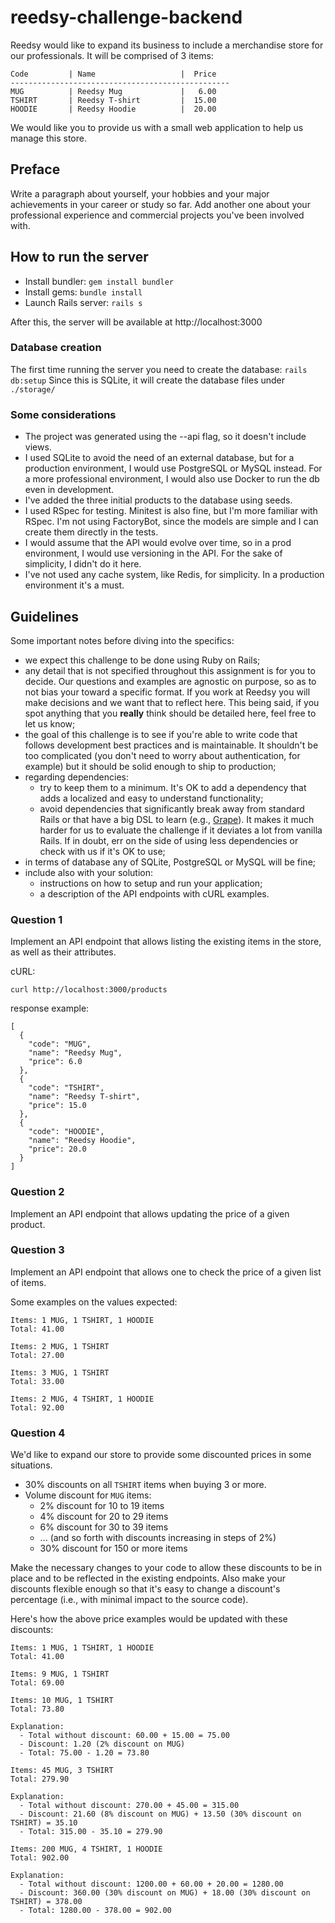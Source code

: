 # reedsy-challenge-backend

Reedsy would like to expand its business to include a merchandise store for our professionals. It will be comprised of 3 items:

```
Code         | Name                   |  Price
-------------------------------------------------
MUG          | Reedsy Mug             |   6.00
TSHIRT       | Reedsy T-shirt         |  15.00
HOODIE       | Reedsy Hoodie          |  20.00
```

We would like you to provide us with a small web application to help us manage this store.

## Preface

Write a paragraph about yourself, your hobbies and your major achievements in your career or study
so far. Add another one about your professional experience and commercial projects you've been involved with.

## How to run the server
- Install bundler:
  `gem install bundler`
- Install gems:
  `bundle install`
- Launch Rails server:
  `rails s`

After this, the server will be available at http://localhost:3000

### Database creation
The first time running the server you need to create the database:
`rails db:setup`
Since this is SQLite, it will create the database files under `./storage/` 

### Some considerations
- The project was generated using the --api flag, so it doesn't include views.
- I used SQLite to avoid the need of an external database, but for a production environment, I would use PostgreSQL or MySQL instead. For a more professional environment, I would also use Docker to run the db even in development.
- I've added the three initial products to the database using seeds.
- I used RSpec for testing. Minitest is also fine, but I'm more familiar with RSpec. I'm not using FactoryBot, since the models are simple and I can create them directly in the tests.
- I would assume that the API would evolve over time, so in a prod environment, I would use versioning in the API. For the sake of simplicity, I didn't do it here.
- I've not used any cache system, like Redis, for simplicity. In a production environment it's a must.

## Guidelines

Some important notes before diving into the specifics:

- we expect this challenge to be done using Ruby on Rails;
- any detail that is not specified throughout this assignment is for you to decide. Our questions and examples are agnostic on purpose, so as to not bias your toward a specific format. If you work at Reedsy you will make decisions and we want that to reflect here. This being said, if you spot anything that you **really** think should be detailed here, feel free to let us know;
- the goal of this challenge is to see if you're able to write code that follows development best practices and is maintainable. It shouldn't be too complicated (you don't need to worry about authentication, for example) but it should be solid enough to ship to production;
- regarding dependencies:
    - try to keep them to a minimum. It's OK to add a dependency that adds a localized and easy to understand functionality;
    - avoid dependencies that significantly break away from standard Rails or that have a big DSL to learn (e.g., [Grape](https://github.com/ruby-grape/grape)). It makes it much harder for us to evaluate the challenge if it deviates a lot from vanilla Rails. If in doubt, err on the side of using less dependencies or check with us if it's OK to use;
- in terms of database any of SQLite, PostgreSQL or MySQL will be fine;
- include also with your solution:
    - instructions on how to setup and run your application;
    - a description of the API endpoints with cURL examples.

    
### Question 1

Implement an API endpoint that allows listing the existing items in the store, as well as their attributes.

cURL:
```
curl http://localhost:3000/products
```
response example:
```
[
  {
    "code": "MUG",
    "name": "Reedsy Mug",
    "price": 6.0
  },
  {
    "code": "TSHIRT",
    "name": "Reedsy T-shirt",
    "price": 15.0
  },
  {
    "code": "HOODIE",
    "name": "Reedsy Hoodie",
    "price": 20.0
  }
]
```

### Question 2

Implement an API endpoint that allows updating the price of a given product.

### Question 3

Implement an API endpoint that allows one to check the price of a given list of items.

Some examples on the values expected:
```
Items: 1 MUG, 1 TSHIRT, 1 HOODIE
Total: 41.00
```

```
Items: 2 MUG, 1 TSHIRT
Total: 27.00
```

```
Items: 3 MUG, 1 TSHIRT
Total: 33.00
```

```
Items: 2 MUG, 4 TSHIRT, 1 HOODIE
Total: 92.00
```

### Question 4

We'd like to expand our store to provide some discounted prices in some situations.

- 30% discounts on all `TSHIRT` items when buying 3 or more.
- Volume discount for `MUG` items:
    - 2% discount for 10 to 19 items
    - 4% discount for 20 to 29 items
    - 6% discount for 30 to 39 items
    - ... (and so forth with discounts increasing in steps of 2%)
    - 30% discount for 150 or more items

Make the necessary changes to your code to allow these discounts to be in place and to be reflected in the existing endpoints. Also make your discounts flexible enough so that it's easy to change a discount's percentage (i.e., with minimal impact to the source code).

Here's how the above price examples would be updated with these discounts:
```
Items: 1 MUG, 1 TSHIRT, 1 HOODIE
Total: 41.00
```

```
Items: 9 MUG, 1 TSHIRT
Total: 69.00
```

```
Items: 10 MUG, 1 TSHIRT
Total: 73.80

Explanation:
  - Total without discount: 60.00 + 15.00 = 75.00
  - Discount: 1.20 (2% discount on MUG)
  - Total: 75.00 - 1.20 = 73.80
```

```
Items: 45 MUG, 3 TSHIRT
Total: 279.90

Explanation:
  - Total without discount: 270.00 + 45.00 = 315.00
  - Discount: 21.60 (8% discount on MUG) + 13.50 (30% discount on TSHIRT) = 35.10
  - Total: 315.00 - 35.10 = 279.90
```

```
Items: 200 MUG, 4 TSHIRT, 1 HOODIE
Total: 902.00

Explanation:
  - Total without discount: 1200.00 + 60.00 + 20.00 = 1280.00
  - Discount: 360.00 (30% discount on MUG) + 18.00 (30% discount on TSHIRT) = 378.00
  - Total: 1280.00 - 378.00 = 902.00
```